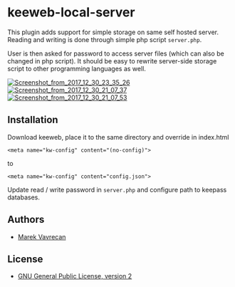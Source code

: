 # keeweb-local-server

This plugin adds support for simple storage on same self hosted server.
Reading and writing is done through simple php script `server.php`. 

User is then asked for password to access server files (which can also be changed in php script). 
It should be easy to rewrite server-side storage script to other programming languages as well.

<a href="https://ibb.co/iYXLWb"><img src="https://thumb.ibb.co/iYXLWb/Screenshot_from_2017_12_30_23_35_26.png" alt="Screenshot_from_2017_12_30_23_35_26" border="0"></a> <a href="https://ibb.co/hPHvEw"><img src="https://thumb.ibb.co/hPHvEw/Screenshot_from_2017_12_30_21_07_37.png" alt="Screenshot_from_2017_12_30_21_07_37" border="0"></a> <a href="https://ibb.co/jTWcSG"><img src="https://thumb.ibb.co/jTWcSG/Screenshot_from_2017_12_30_21_07_53.png" alt="Screenshot_from_2017_12_30_21_07_53" border="0"></a>

## Installation
Download keeweb, place it to the same directory and override in index.html

`<meta name="kw-config" content="(no-config)">`

to 

`<meta name="kw-config" content="config.json">`

Update read / write password in `server.php` and configure path to keepass databases.

## Authors
- [Marek Vavrecan](mailto:vavrecan@gmail.com)

## License
- [GNU General Public License, version 2](http://www.gnu.org/licenses/gpl-2.0.html)
